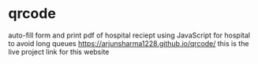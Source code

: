 # qrcode
 auto-fill form and print pdf of hospital reciept using JavaScript for hospital to avoid long queues 
https://arjunsharma1228.github.io/qrcode/ this is the live project link for this website
